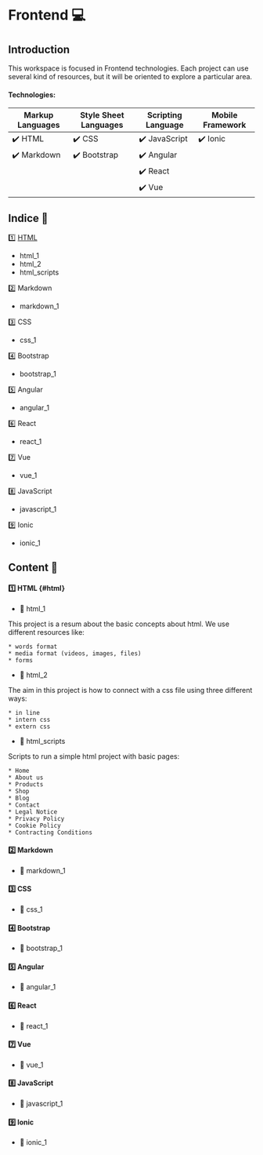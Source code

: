 # Frontend   :computer:


## Introduction

This workspace is focused in Frontend technologies. Each project can use several kind of resources, but it will be oriented to explore a particular area.

#### Technologies:    

|      Markup Languages         |   Style Sheet Languages       |  Scripting Language           |  Mobile Framework             |
|------------------------------ |------------------------------ |------------------------------ |------------------------------ |
|   :heavy_check_mark: HTML     |   :heavy_check_mark: CSS      | :heavy_check_mark: JavaScript | :heavy_check_mark: Ionic      |
|   :heavy_check_mark: Markdown |   :heavy_check_mark: Bootstrap| :heavy_check_mark: Angular    |                               |
|                               |                               | :heavy_check_mark: React      |                               |
|                               |                               | :heavy_check_mark: Vue        |                               |


## Indice :bookmark_tabs:

:one: [HTML](#html)
  * html_1
  * html_2
  * html_scripts

:two: Markdown
  * markdown_1

:three: CSS
  * css_1
  
:four: Bootstrap
  * bootstrap_1
  
:five: Angular
  * angular_1
  
:six: React
  * react_1
  
:seven: Vue
  * vue_1
  
:eight: JavaScript
  * javascript_1
  
:nine: Ionic
  * ionic_1  

## Content :book:


#### :one: HTML {#html}

 * :green_book: html_1 
  
  This project is a resum about the basic concepts about html. We use different resources like:
  
    * words format
    * media format (videos, images, files)
    * forms
    
  * :green_book: html_2 
  
  The aim in this project is how to connect with a css file using three different ways:
  
    * in line
    * intern css
    * extern css
  
  * :green_book: html_scripts 
  
  Scripts to run a simple html project with basic pages: 
  
    * Home 
    * About us 
    * Products
    * Shop
    * Blog
    * Contact
    * Legal Notice
    * Privacy Policy
    * Cookie Policy
    * Contracting Conditions
  
#### :two: Markdown

* :closed_book: markdown_1 

#### :three: CSS

* :closed_book: css_1 
 
#### :four: Bootstrap

* :orange_book: bootstrap_1 

#### :five: Angular

* :blue_book: angular_1 
 
#### :six: React

* :notebook_with_decorative_cover: react_1 
 
#### :seven: Vue

* :ledger: vue_1 

#### :eight: JavaScript

* :notebook: javascript_1

#### :nine: Ionic

* :green_book: ionic_1

